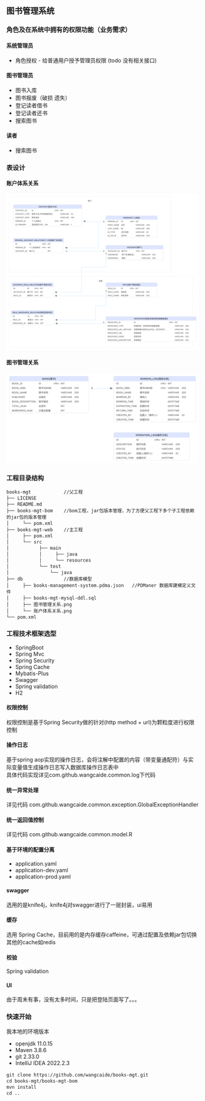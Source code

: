 ## 图书管理系统


### 角色及在系统中拥有的权限功能（业务需求）

#### 系统管理员
* 角色授权 - 给普通用户授予管理员权限 (todo 没有相关接口)
#### 图书管理员
*  图书入库
*  图书报废（破损 遗失）
*  登记读者借书
*  登记读者还书
*  搜索图书
#### 读者
*  搜索图书


### 表设计
#### 账户体系关系
![image](db/账户体系关系.png)
#### 图书管理关系
![image](db/图书管理关系.png)  


### 工程目录结构
```
books-mgt            //父工程
├── LICENSE
├── README.md
├── books-mgt-bom    //bom工程，jar包版本管理，为了方便父工程下多个子工程依赖的jar包的版本管理
│     └── pom.xml
├── books-mgt-web    //主工程
│     ├── pom.xml
│     └── src
│           ├── main
│           │     ├── java
│           │     └── resources
│           └── test
│               └── java
├── db               //数据库模型
│     ├── books-management-system.pdma.json   //PDManer 数据库建模定义文件
│     ├── books-mgt-mysql-ddl.sql
│     ├── 图书管理关系.png
│     └── 账户体系关系.png
└── pom.xml
```

### 工程技术框架选型
* SpringBoot 
* Spring Mvc 
* Spring Security 
* Spring Cache
* Mybatis-Plus
* Swagger
* Spring validation
* H2
#### 权限控制
权限控制是基于Spring Security做的针对(http method + url)为颗粒度进行权限控制
#### 操作日志
基于spring aop实现的操作日志，会将注解中配置的内容（带变量通配符）与实际变量值生成操作日志写入数据库操作日志表中<br>
具体代码实现详见com.github.wangcaide.common.log下代码
#### 统一异常处理
详见代码 com.github.wangcaide.common.exception.GlobalExceptionHandler
#### 统一返回值控制
详见代码 com.github.wangcaide.common.model.R
#### 基于环境的配置分离
* application.yaml
* application-dev.yaml
* application-prod.yaml
#### swagger 
选用的是knife4j，knife4j对swagger进行了一层封装，ui易用
#### 缓存
选用 Spring Cache，目前用的是内存缓存caffeine，可通过配置及依赖jar包切换其他的cache如redis
#### 校验
Spring validation
#### UI
由于周末有事，没有太多时间，只是把登陆页面写了。。。

### 快速开始
我本地的环境版本
* openjdk 11.0.15
* Maven 3.8.6
* git 2.33.0
* IntelliJ IDEA 2022.2.3

```
git clone https://github.com/wangcaide/books-mgt.git
cd books-mgt/books-mgt-bom
mvn install
cd ..

```